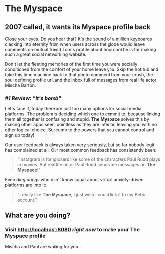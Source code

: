 # **The Myspace**

## 2007 called, it wants its Myspace profile back

Close your eyes. Do you hear that? It's the sound of a million keyboards
clacking into eternity from when users across the globe would leave comments on
mutual friend Tom's profile about how cool he is for making such a great social
networking website.

Don't let the fleeting memories of the first time you were socially conditioned
from the comfort of your home leave you. Skip the hot tub and take this time
machine back to that photo comment from your crush, the soul defining profile
url, and the inbox full of messages from real life actor Mischa Barton.

### _#1 Review: "It's bomb"_

Let's face it, today there are just too many options for social media platforms.
The problem is deciding which one to commit to, because linking them all
together is confusing and stupid. **The Myspace** solves this by making other
apps seem pointless as they are inferior, leaving you with no other logical
choice. Succumb to the powers that you cannot control and sign up today!

Our user feedback is always taken very seriously, but so far nobody legit has
complained at all. Our most common feedback has consistently been:

> "Instagram is for @losers like some of the characters Paul Rudd plays in
> movies. But real life actor Paul Rudd sends me messages on **The Myspace**!"

Even _ding dongs_ who don't know squat about virtual anxiety-driven platforms
are into it:

> "I really like **The Myspace**, I just wish I could link it to my Bebo
> account."

## What are you doing?

### Visit [http://localhost:8080](https://themyspace.org) _right now_ to make your **The Myspace** profile

Mischa and Paul are waiting for you...

